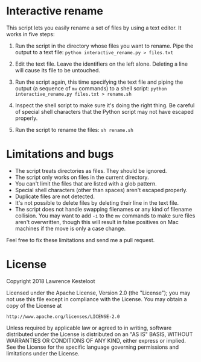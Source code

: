 # Interactive rename

This script lets you easily rename a set of files by using a text editor.
It works in five steps:

1. Run the script in the directory whose files you want to rename. Pipe
the output to a text file: `python interactive_rename.py > files.txt`

2. Edit the text file. Leave the identifiers on the left alone. Deleting
a line will cause its file to be untouched.

3. Run the script again, this time specifying the text file and piping the
output (a sequence of `mv` commands) to a shell script:
`python interactive_rename.py files.txt > rename.sh`

4. Inspect the shell script to make sure it's doing the right thing. Be
careful of special shell characters that the Python script may not have
escaped properly.

5. Run the script to rename the files: `sh rename.sh`

# Limitations and bugs

* The script treats directories as files. They should be ignored.
* The script only works on files in the current directory.
* You can't limit the files that are listed with a glob pattern.
* Special shell characters (other than spaces) aren't escaped properly.
* Duplicate files are not detected.
* It's not possible to delete files by deleting their line in the text file.
* The script does not handle swapping filenames or any kind of filename collision.
  You may want to add `-i` to the `mv` commands to make sure files aren't overwritten,
  though this will result in false positives on Mac machines if the move is only
  a case change.

Feel free to fix these limitations and send me a pull request.

# License

Copyright 2018 Lawrence Kesteloot

Licensed under the Apache License, Version 2.0 (the "License");
you may not use this file except in compliance with the License.
You may obtain a copy of the License at

    http://www.apache.org/licenses/LICENSE-2.0

Unless required by applicable law or agreed to in writing, software
distributed under the License is distributed on an "AS IS" BASIS,
WITHOUT WARRANTIES OR CONDITIONS OF ANY KIND, either express or implied.
See the License for the specific language governing permissions and
limitations under the License.

